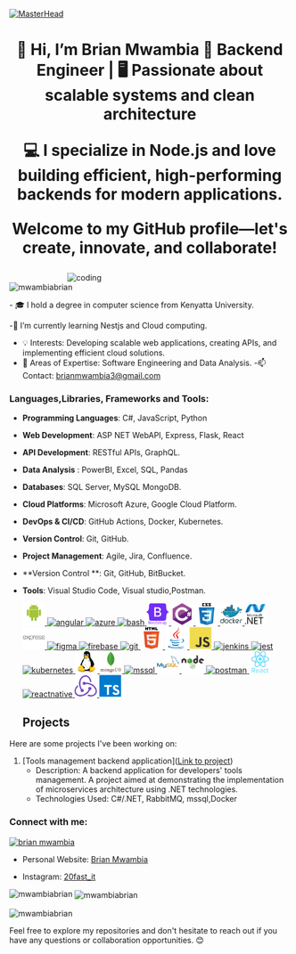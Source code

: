 [![MasterHead](https://th.bing.com/th/id/OIP.2eCCRFnphgA99qzIQi2HqwHaGJ?w=5531&h=4586&rs=1&pid=ImgDetMain)](https://brian-mwambia.onrender.com/)

<h1 align="center">👋 Hi, I’m Brian Mwambia
🚀 Backend Engineer | 🖥️ Passionate about scalable systems and clean architecture

💻 I specialize in Node.js and love building efficient, high-performing backends for modern applications.

Welcome to my GitHub profile—let's create, innovate, and collaborate!</h3>
<img align="right" width="400" alt="coding" src="https://cdn.dribbble.com/users/1162077/screenshots/3848914/programmer.gif" >

<p align="left"> <img src="https://komarev.com/ghpvc/?username=mwambiabrian&label=Profile%20views&color=0e75b6&style=flat" alt="mwambiabrian" /> </p>
- 🎓 I hold a degree in computer science from Kenyatta University.

-🌱 I’m currently learning Nestjs and Cloud computing.
- 💡 Interests: Developing scalable web applications, creating APIs, and implementing efficient cloud solutions.
- 💬 Areas of Expertise: Software Engineering and Data Analysis.
-📫 Contact: brianmwambia3@gmail.com



<h3 align="left">Languages,Libraries, Frameworks and Tools:</h3>

- **Programming Languages**: C#, JavaScript, Python
- **Web Development**: ASP NET WebAPI, Express, Flask, React
- **API Development**: RESTful APIs, GraphQL.
- **Data Analysis** : PowerBI, Excel, SQL, Pandas
- **Databases**: SQL Server, MySQL MongoDB. 
- **Cloud Platforms**: Microsoft Azure, Google Cloud Platform.
- **DevOps & CI/CD**:  GitHub Actions, Docker, Kubernetes.
- **Version Control**: Git, GitHub.
- **Project Management**: Agile, Jira, Confluence.
- **Version Control **:  Git, GitHub, BitBucket.
- **Tools**: Visual Studio Code, Visual studio,Postman.


  <p align="left"> <a href="https://developer.android.com" target="_blank" rel="noreferrer"> <img src="https://raw.githubusercontent.com/devicons/devicon/master/icons/android/android-original-wordmark.svg" alt="android" width="40" height="40"/> </a> <a href="https://angular.io" target="_blank" rel="noreferrer"> <img src="https://angular.io/assets/images/logos/angular/angular.svg" alt="angular" width="40" height="40"/> </a> <a href="https://azure.microsoft.com/en-in/" target="_blank" rel="noreferrer"> <img src="https://www.vectorlogo.zone/logos/microsoft_azure/microsoft_azure-icon.svg" alt="azure" width="40" height="40"/> </a> <a href="https://www.gnu.org/software/bash/" target="_blank" rel="noreferrer"> <img src="https://www.vectorlogo.zone/logos/gnu_bash/gnu_bash-icon.svg" alt="bash" width="40" height="40"/> </a> <a href="https://getbootstrap.com" target="_blank" rel="noreferrer"> <img src="https://raw.githubusercontent.com/devicons/devicon/master/icons/bootstrap/bootstrap-plain-wordmark.svg" alt="bootstrap" width="40" height="40"/> </a> <a href="https://www.w3schools.com/cs/" target="_blank" rel="noreferrer"> <img src="https://raw.githubusercontent.com/devicons/devicon/master/icons/csharp/csharp-original.svg" alt="csharp" width="40" height="40"/> </a> <a href="https://www.w3schools.com/css/" target="_blank" rel="noreferrer"> <img src="https://raw.githubusercontent.com/devicons/devicon/master/icons/css3/css3-original-wordmark.svg" alt="css3" width="40" height="40"/> </a> <a href="https://www.docker.com/" target="_blank" rel="noreferrer"> <img src="https://raw.githubusercontent.com/devicons/devicon/master/icons/docker/docker-original-wordmark.svg" alt="docker" width="40" height="40"/> </a> <a href="https://dotnet.microsoft.com/" target="_blank" rel="noreferrer"> <img src="https://raw.githubusercontent.com/devicons/devicon/master/icons/dot-net/dot-net-original-wordmark.svg" alt="dotnet" width="40" height="40"/> </a> <a href="https://expressjs.com" target="_blank" rel="noreferrer"> <img src="https://raw.githubusercontent.com/devicons/devicon/master/icons/express/express-original-wordmark.svg" alt="express" width="40" height="40"/> </a> <a href="https://www.figma.com/" target="_blank" rel="noreferrer"> <img src="https://www.vectorlogo.zone/logos/figma/figma-icon.svg" alt="figma" width="40" height="40"/> </a> <a href="https://firebase.google.com/" target="_blank" rel="noreferrer"> <img src="https://www.vectorlogo.zone/logos/firebase/firebase-icon.svg" alt="firebase" width="40" height="40"/> </a> <a href="https://git-scm.com/" target="_blank" rel="noreferrer"> <img src="https://www.vectorlogo.zone/logos/git-scm/git-scm-icon.svg" alt="git" width="40" height="40"/> </a> <a href="https://www.w3.org/html/" target="_blank" rel="noreferrer"> <img src="https://raw.githubusercontent.com/devicons/devicon/master/icons/html5/html5-original-wordmark.svg" alt="html5" width="40" height="40"/> </a> <a href="https://www.java.com" target="_blank" rel="noreferrer"> <img src="https://raw.githubusercontent.com/devicons/devicon/master/icons/java/java-original.svg" alt="java" width="40" height="40"/> </a> <a href="https://developer.mozilla.org/en-US/docs/Web/JavaScript" target="_blank" rel="noreferrer"> <img src="https://raw.githubusercontent.com/devicons/devicon/master/icons/javascript/javascript-original.svg" alt="javascript" width="40" height="40"/> </a> <a href="https://www.jenkins.io" target="_blank" rel="noreferrer"> <img src="https://www.vectorlogo.zone/logos/jenkins/jenkins-icon.svg" alt="jenkins" width="40" height="40"/> </a> <a href="https://jestjs.io" target="_blank" rel="noreferrer"> <img src="https://www.vectorlogo.zone/logos/jestjsio/jestjsio-icon.svg" alt="jest" width="40" height="40"/> </a> <a href="https://kubernetes.io" target="_blank" rel="noreferrer"> <img src="https://www.vectorlogo.zone/logos/kubernetes/kubernetes-icon.svg" alt="kubernetes" width="40" height="40"/> </a> <a href="https://www.linux.org/" target="_blank" rel="noreferrer"> <img src="https://raw.githubusercontent.com/devicons/devicon/master/icons/linux/linux-original.svg" alt="linux" width="40" height="40"/> </a> <a href="https://www.mongodb.com/" target="_blank" rel="noreferrer"> <img src="https://raw.githubusercontent.com/devicons/devicon/master/icons/mongodb/mongodb-original-wordmark.svg" alt="mongodb" width="40" height="40"/> </a> <a href="https://www.microsoft.com/en-us/sql-server" target="_blank" rel="noreferrer"> <img src="https://www.svgrepo.com/show/303229/microsoft-sql-server-logo.svg" alt="mssql" width="40" height="40"/> </a> <a href="https://www.mysql.com/" target="_blank" rel="noreferrer"> <img src="https://raw.githubusercontent.com/devicons/devicon/master/icons/mysql/mysql-original-wordmark.svg" alt="mysql" width="40" height="40"/> </a> <a href="https://nodejs.org" target="_blank" rel="noreferrer"> <img src="https://raw.githubusercontent.com/devicons/devicon/master/icons/nodejs/nodejs-original-wordmark.svg" alt="nodejs" width="40" height="40"/> </a> <a href="https://postman.com" target="_blank" rel="noreferrer"> <img src="https://www.vectorlogo.zone/logos/getpostman/getpostman-icon.svg" alt="postman" width="40" height="40"/> </a> <a href="https://reactjs.org/" target="_blank" rel="noreferrer"> <img src="https://raw.githubusercontent.com/devicons/devicon/master/icons/react/react-original-wordmark.svg" alt="react" width="40" height="40"/> </a> <a href="https://reactnative.dev/" target="_blank" rel="noreferrer"> <img src="https://reactnative.dev/img/header_logo.svg" alt="reactnative" width="40" height="40"/> </a> <a href="https://redux.js.org" target="_blank" rel="noreferrer"> <img src="https://raw.githubusercontent.com/devicons/devicon/master/icons/redux/redux-original.svg" alt="redux" width="40" height="40"/> </a> <a href="https://www.typescriptlang.org/" target="_blank" rel="noreferrer"> <img src="https://raw.githubusercontent.com/devicons/devicon/master/icons/typescript/typescript-original.svg" alt="typescript" width="40" height="40"/> </a> </p>

  ## Projects

Here are some projects I've been working on: 
1. [Tools management backend application]([Link to project](https://github.com/MwambiaBrian/dotnet-microservices))
   - Description: A backend application for developers' tools management. A project aimed at demonstrating the implementation of microservices architecture using .NET technologies.
   - Technologies Used: C#/.NET, RabbitMQ, mssql,Docker
<h3 align="left">Connect with me:</h3>
<p align="left">
<a href="https://linkedin.com/in/brian mwambia" target="blank"><img align="center" src="https://raw.githubusercontent.com/rahuldkjain/github-profile-readme-generator/master/src/images/icons/Social/linked-in-alt.svg" alt="brian mwambia" height="30" width="40" /></a>

</p>

- Personal Website: [Brian Mwambia](https://brian-mwambia.onrender.com/)

- Instagram: [20fast_it](https://www.instagram.com/20fast_it/?hl=en)



<p><img align="left" src="https://github-readme-stats.vercel.app/api/top-langs?username=mwambiabrian&show_icons=true&locale=en&layout=compact" alt="mwambiabrian" /></p>

<p>&nbsp;<img align="center" src="https://github-readme-stats.vercel.app/api?username=mwambiabrian&show_icons=true&locale=en" alt="mwambiabrian" /></p>

<p><img align="center" src="https://github-readme-streak-stats.herokuapp.com/?user=mwambiabrian&" alt="mwambiabrian" /></p>

Feel free to explore my repositories and don't hesitate to reach out if you have any questions or collaboration opportunities. 😊




